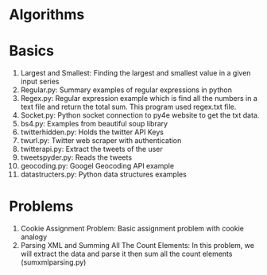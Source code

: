 # Algorithms



# Basics
1. Largest and Smallest: Finding the largest and smallest value in a given input series
2. Regular.py: Summary examples of regular expressions in python
3. Regex.py: Regular expression example which is find all the numbers in a text file and return the total sum. This program used regex.txt file. 
4. Socket.py: Python socket connection to py4e website to get the txt data. 
5. bs4.py: Examples from beautiful soup library
6. twitterhidden.py: Holds the twitter API Keys
7. twurl.py: Twitter web scraper with authentication
8. twitterapi.py: Extract the tweets of the user
9. tweetspyder.py: Reads the tweets
10. geocoding.py: Googel Geocoding API example
11. datastructers.py: Python data structures examples



# Problems
1. Cookie Assignment Problem: Basic assignment problem with cookie analogy
2. Parsing XML and Summing All The Count Elements: In this problem, we will extract the data and parse it then sum all the count elements (sumxmlparsing.py)

